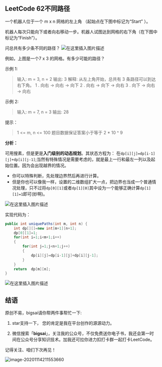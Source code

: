 ## LeetCode 62不同路径
一个机器人位于一个 m x n 网格的左上角 （起始点在下图中标记为“Start” ）。

机器人每次只能向下或者向右移动一步。机器人试图达到网格的右下角（在下图中标记为“Finish”）。

问总共有多少条不同的路径？
![在这里插入图片描述](https://img-blog.csdnimg.cn/20201115161749689.png)

例如，上图是一个7 x 3 的网格。有多少可能的路径？

示例 1:

>输入: m = 3, n = 2
>输出: 3
>解释:
>从左上角开始，总共有 3 条路径可以到达右下角。
>1 . 向右 -> 向右 -> 向下
>2 . 向右 -> 向下 -> 向右
>3 . 向下 -> 向右 -> 向右

示例 2:

>输入: m = 7, n = 3
>输出: 28


提示：
>1 <= m, n <= 100
>题目数据保证答案小于等于 2 * 10 ^ 9

**分析：**

可用搜素，但是更是**入门级别的动态规划**。其状态方程为： 在`dp[i][j]=dp[i-1][j]+dp[i][j-1]`;当然有特殊情况是需要考虑的，就是最上一行和最左一列以及起始位置。因为会出现越界的情况。
- 你可以特殊判断，先处理边界然后再进行计算。
- 但是你也可以像我一样，设置的二维数组扩大一点，把边界也当成一个普通情况处理，只不过将`dp[0][1]`或者`dp[1][0]`其中设为一个能够正确计算`dp[1][1]=1`即可(妙啊)。

![在这里插入图片描述](https://img-blog.csdnimg.cn/2020111516342228.png?x-oss-process=image/watermark,type_ZmFuZ3poZW5naGVpdGk,shadow_10,text_aHR0cHM6Ly9ibG9nLmNzZG4ubmV0L3FxXzQwNjkzMTcx,size_1,color_FFFFFF,t_70)

实现代码为：

```java
public int uniquePaths(int m, int n) {
    int dp[][]=new int[m+1][n+1];
    dp[0][1]=1;
    for(int i=1;i<m+1;i++)
    {
        for(int j=1;j<n+1;j++)
        {
            dp[i][j]=dp[i-1][j]+dp[i][j-1];
        }
    }
    return  dp[m][n];
}
```
 ![在这里插入图片描述](https://img-blog.csdnimg.cn/20201115164219861.png?x-oss-process=image/watermark,type_ZmFuZ3poZW5naGVpdGk,shadow_10,text_aHR0cHM6Ly9ibG9nLmNzZG4ubmV0L3FxXzQwNjkzMTcx,size_1,color_FFFFFF,t_70)

## 结语

原创不易，bigsai请你帮两件事帮忙一下:

1. star支持一下， 您的肯定是我在平台创作的源源动力。

2. 微信搜索「**bigsai**」，关注我的公众号，不仅免费送你电子书，我还会第一时间在公众号分享知识技术。加我还可拉你进力扣打卡群一起打卡LeetCode。

记得关注、咱们下次再见！

![image-20201114211553660](https://bigsai.oss-cn-shanghai.aliyuncs.com/img/3cd335655373276f330fa2c16b0e20f6.png)